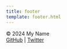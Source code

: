 ```yaml
---
title: footer
template: footer.html
---
```


© 2024 My Name  
[GitHub](https://github.com/myusername) | [Twitter](https://twitter.com/myusername)
